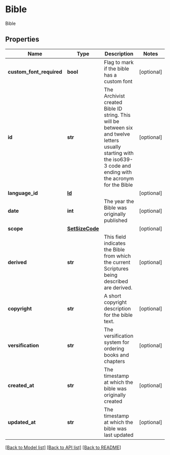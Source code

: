 # Bible

Bible
## Properties
Name | Type | Description | Notes
------------ | ------------- | ------------- | -------------
**custom_font_required** | **bool** | Flag to mark if the bible has a custom font | [optional] 
**id** | **str** | The Archivist created Bible ID string. This will be between six and twelve letters usually starting with the iso639-3 code and ending with the acronym for the Bible | [optional] 
**language_id** | [**Id**](Id.md) |  | [optional] 
**date** | **int** | The year the Bible was originally published | [optional] 
**scope** | [**SetSizeCode**](SetSizeCode.md) |  | [optional] 
**derived** | **str** | This field indicates the Bible from which the current Scriptures being described are derived. | [optional] 
**copyright** | **str** | A short copyright description for the bible text. | [optional] 
**versification** | **str** | The versification system for ordering books and chapters | [optional] 
**created_at** | **str** | The timestamp at which the bible was originally created | [optional] 
**updated_at** | **str** | The timestamp at which the bible was last updated | [optional] 

[[Back to Model list]](../README.md#documentation-for-models) [[Back to API list]](../README.md#documentation-for-api-endpoints) [[Back to README]](../README.md)


